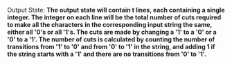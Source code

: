 Output State: **The output state will contain t lines, each containing a single integer. The integer on each line will be the total number of cuts required to make all the characters in the corresponding input string the same, either all '0's or all '1's. The cuts are made by changing a '1' to a '0' or a '0' to a '1'. The number of cuts is calculated by counting the number of transitions from '1' to '0' and from '0' to '1' in the string, and adding 1 if the string starts with a '1' and there are no transitions from '0' to '1'.**